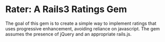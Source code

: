 # Rater: A Rails3 Ratings Gem

The goal of this gem is to create a simple way to implement ratings that uses progressive enhancement, avoiding reliance on javascript. The gem assumes the presence of jQuery and an appropriate rails.js.